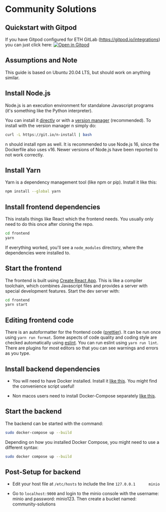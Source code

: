 # Community Solutions

## Quickstart with Gitpod

If you have Gitpod configured for ETH GitLab (https://gitpod.io/integrations)
you can just click here: 
[![Open in Gitpod](https://gitpod.io/button/open-in-gitpod.svg)](https://gitpod.io/#https://gitlab.ethz.ch/vseth/sip-com-apps/community-solutions/-/tree/try-gitpod)

## Assumptions and Note

This guide is based on Ubuntu 20.04 LTS, but should work on anything similar. 

## Install Node.js

Node.js is an execution environment for standalone Javascript programs (it's
something like the Python interpreter).

You can install it [directly](https://nodejs.org/en/download/) or with a
[version manager](https://github.com/tj/n) (recommended). To install with
the version manager n simply do:
```bash
curl -L https://git.io/n-install | bash
```
n should install npm as well.
It is recommended to use Node.js 16, since the Dockerfile also uses v16. Newer versions of Node.js have been reported to not work correctly.

## Install Yarn

Yarn is a dependency management tool (like npm or pip). Install it
like this:
```bash
npm install --global yarn
```

## Install frontend dependencies

This installs things like React which the frontend needs. You usually only need
to do this once after cloning the repo.

```bash
cd frontend
yarn
```

If everything worked, you'll see a `node_modules` directory, where the
dependencies were installed to.

## Start the frontend

The frontend is built using
[Create React App](https://github.com/facebook/create-react-app). This is like a
compiler toolchain, which combines Javascript files and provides a server with
special development features. Start the dev server with:

```bash
cd frontend
yarn start
```

## Editing frontend code

There is an autoformatter for the frontend code
([prettier](https://prettier.io/)). It can be run once using `yarn run format`.
Some aspects of code quality and coding style are checked automatically using 
[eslint](https://eslint.org). You can run eslint using `yarn run lint`. There are plugins
for most editors so that you can see warnings and errors as you type.

## Install backend dependencies

- You will need to have Docker installed. Install it [like this](https://docs.docker.com/engine/install/ubuntu/). You might find the convenience script useful!

- Non macos users need to install Docker-Compose separately [like this](https://docs.docker.com/compose/install/).


## Start the backend

The backend can be started with the command:
```bash
sudo docker-compose up --build
```
Depending on how you installed Docker Compose, you might need to use a different syntax:
```bash
sudo docker compose up --build
```

## Post-Setup for backend

- Edit your host file at ```/etc/hosts``` to include the line ```127.0.0.1      minio```

- Go to ```localhost:9000``` and login to the minio console with the username: minio and password: minio123. Then create a bucket named: community-solutions
